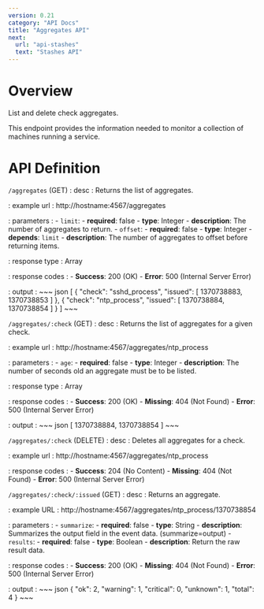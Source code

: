 ```yaml
---
version: 0.21
category: "API Docs"
title: "Aggregates API"
next:
  url: "api-stashes"
  text: "Stashes API"
---
```


# Overview

List and delete check aggregates.

This endpoint provides the information needed to monitor a collection of
machines running a service.

# API Definition

`/aggregates` (GET)
: desc
  : Returns the list of aggregates.

: example url
  : http://hostname:4567/aggregates

: parameters
  : - `limit`:
      - **required**: false
      - **type**: Integer
      - **description**: The number of aggregates to return.
    - `offset`:
      - **required**: false
      - **type**: Integer
      - **depends**: `limit`
      - **description**: The number of aggregates to offset before returning items.

: response type
  : Array

: response codes
  : - **Success**: 200 (OK)
    - **Error**: 500 (Internal Server Error)

: output
  : ~~~ json
    [
        {
            "check": "sshd_process",
            "issued": [
                1370738883,
                1370738853
            ]
        },
        {
            "check": "ntp_process",
            "issued": [
                1370738884,
                1370738854
            ]
        }
    ]
    ~~~

`/aggregates/:check` (GET)
: desc
  : Returns the list of aggregates for a given check.

: example url
  : http://hostname:4567/aggregates/ntp_process

: parameters
  : - `age`:
      - **required**: false
      - **type**: Integer
      - **description**: The number of seconds old an aggregate must be to be listed.

: response type
  : Array

: response codes
  : - **Success**: 200 (OK)
    - **Missing**: 404 (Not Found)
    - **Error**: 500 (Internal Server Error)

: output
  : ~~~ json
    [
        1370738884,
        1370738854
    ]
    ~~~

`/aggregates/:check` (DELETE)
: desc
  : Deletes all aggregates for a check.

: example url
  : http://hostname:4567/aggregates/ntp_process

: response codes
  : - **Success**: 204 (No Content)
    - **Missing**: 404 (Not Found)
    - **Error**: 500 (Internal Server Error)

`/aggregates/:check/:issued` (GET)
: desc
  : Returns an aggregate.

: example URL
  : http://hostname:4567/aggregates/ntp_process/1370738854

: parameters
  : - `summarize`:
      - **required**: false
      - **type**: String
      - **description**: Summarizes the output field in the event data. (summarize=output)
    - `results`:
      - **required**: false
      - **type**: Boolean
      - **description**: Return the raw result data.

: response codes
  : - **Success**: 200 (OK)
    - **Missing**: 404 (Not Found)
    - **Error**: 500 (Internal Server Error)

: output
  : ~~~ json
    {
        "ok": 2,
        "warning": 1,
        "critical": 0,
        "unknown": 1,
        "total": 4
    }
    ~~~
